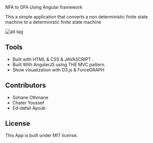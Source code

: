 NFA to DFA Using Angular framework 

This a simple application that converts a non deterministic finite state machine  to a deterministic finite state machine 

![alt tag](https://transfer.sh/qvCCA/nfa.png)

## Tools
 * Built with HTML & CSS & JAVASCRIPT .
 * Built With AngulerJS using THE MVC pattern.
 * Show visualization with D3.js & ForceGRAPH

## Contributors 	
 * Sohane Othmane 
 * Chater Youssef
 * Ed-dafali Ayoub


## License

This App is built under MIT license.
